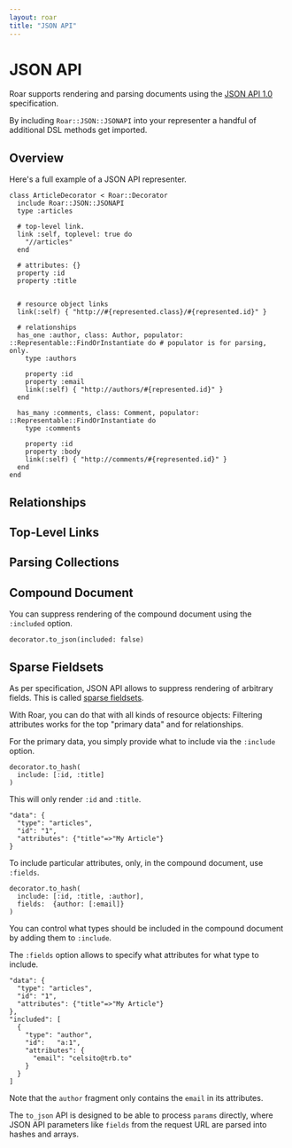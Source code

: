 ```yaml
---
layout: roar
title: "JSON API"
---
```


# JSON API

Roar supports rendering and parsing documents using the [JSON API 1.0](http://jsonapi.org/format/) specification.

By including `Roar::JSON::JSONAPI` into your representer a handful of additional DSL methods get imported.


## Overview

Here's a full example of a JSON API representer.

    class ArticleDecorator < Roar::Decorator
      include Roar::JSON::JSONAPI
      type :articles

      # top-level link.
      link :self, toplevel: true do
        "//articles"
      end

      # attributes: {}
      property :id
      property :title


      # resource object links
      link(:self) { "http://#{represented.class}/#{represented.id}" }

      # relationships
      has_one :author, class: Author, populator: ::Representable::FindOrInstantiate do # populator is for parsing, only.
        type :authors

        property :id
        property :email
        link(:self) { "http://authors/#{represented.id}" }
      end

      has_many :comments, class: Comment, populator: ::Representable::FindOrInstantiate do
        type :comments

        property :id
        property :body
        link(:self) { "http://comments/#{represented.id}" }
      end
    end

## Relationships



## Top-Level Links

## Parsing Collections

## Compound Document

You can suppress rendering of the compound document using the `:included` option.

    decorator.to_json(included: false)

## Sparse Fieldsets

As per specification, JSON API allows to suppress rendering of arbitrary fields. This is called [sparse fieldsets](http://jsonapi.org/format/#fetching-sparse-fieldsets).

With Roar, you can do that with all kinds of resource objects: Filtering attributes works for the top "primary data" and for relationships.

For the primary data, you simply provide what to include via the `:include` option.

    decorator.to_hash(
      include: [:id, :title]
    )

This will only render `:id` and `:title`.

    "data": {
      "type": "articles",
      "id": "1",
      "attributes": {"title"=>"My Article"}
    }

To include particular attributes, only, in the compound document, use `:fields`.

    decorator.to_hash(
      include: [:id, :title, :author],
      fields:  {author: [:email]}
    )

You can control what types should be included in the compound document by adding them to `:include`.

The `:fields` option allows to specify what attributes for what type to include.

    "data": {
      "type": "articles",
      "id": "1",
      "attributes": {"title"=>"My Article"}
    },
    "included": [
      {
        "type": "author",
        "id":   "a:1",
        "attributes": {
          "email": "celsito@trb.to"
        }
      }
    ]

Note that the `author` fragment only contains the `email` in its attributes.

The `to_json` API is designed to be able to process `params` directly, where JSON API parameters like `fields` from the request URL are parsed into hashes and arrays.